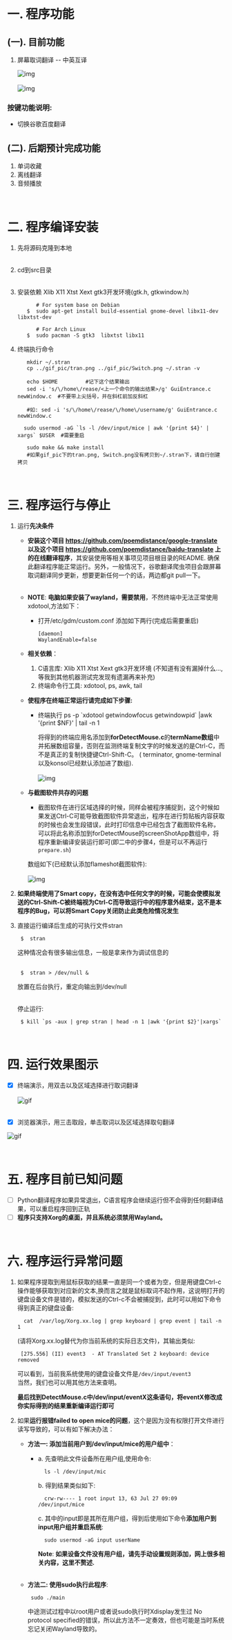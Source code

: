 # 一. 程序功能
## (一). 目前功能
1. 屏幕取词翻译 -- 中英互译
   
   ![img](./gif_pic/iconEntry.png)<br><br>
   ![img](./gif_pic/GUI.png) 

### 按键功能说明: 
* 切换谷歌百度翻译


## (二). 后期预计完成功能
1. 单词收藏
2. 离线翻译
3. 音频播放
 
 <br> 

# 二. 程序编译安装
1. 先将源码克隆到本地<br><br>
2. cd到src目录<br><br>
3. 安装依赖  Xlib X11 Xtst Xext gtk3开发环境(gtk.h, gtkwindow.h)
 
             # For system base on Debian 
          $  sudo apt-get install build-essential gnome-devel libx11-dev libxtst-dev

             # For Arch Linux
          $  sudo pacman -S gtk3  libxtst libx11      


5. 终端执行命令 
   
          mkdir ~/.stran
          cp ../gif_pic/tran.png ../gif_pic/Switch.png ~/.stran -v

          echo $HOME         #记下这个结果输出
          sed -i 's/\/home\/rease/<上一个命令的输出结果>/g' GuiEntrance.c newWindow.c  #不要带上尖括号，并在斜杠前加反斜杠

          #如: sed -i 's/\/home\/rease/\/home\/username/g' GuiEntrance.c newWindow.c 

         sudo usermod -aG `ls -l /dev/input/mice | awk '{print $4}' | xargs` $USER  #需要重启

          sudo make && make install
          #如果gif_pic下的tran.png, Switch.png没有拷贝到~/.stran下，请自行创建拷贝
           
<br> 

# 三. 程序运行与停止
1. 运行**先决条件** <br>
     * **安装这个项目 https://github.com/poemdistance/google-translate 以及这个项目 https://github.com/poemdistance/baidu-translate 上的在线翻译程序**，其安装使用等相关事项见项目根目录的README. 确保此翻译程序能正常运行。另外，一般情况下，谷歌翻译爬虫项目会跟屏幕取词翻译同步更新，想要更新任何一个的话，两边都git pull一下。<br><br>
     * **NOTE**: **电脑如果安装了wayland，需要禁用**，不然终端中无法正常使用xdotool,方法如下：<br>
        *  打开/etc/gdm/custom.conf
           添加如下两行(完成后需要重启)
           ```
           [daemon]
           WaylandEnable=false
           ``` 
     * **相关依赖**： 
         1. C语言库: Xlib X11 Xtst Xext gtk3开发环境 (不知道有没有漏掉什么...,等我到其他机器测试完发现有遗漏再来补充)
         2. 终端命令行工具: xdotool, ps, awk, tail 
   
     * **使程序在终端正常运行请完成如下步骤:**<br>
       * 终端执行 ps -p \`xdotool getwindowfocus getwindowpid\` |awk '{print $NF}' | tail -n 1 

          将得到的终端应用名添加到**forDetectMouse.c**的**termName数组**中并拓展数组容量，否则在监测终端复制文字的时候发送的是Ctrl-C，而不是真正的复制快捷键Ctrl-Shift-C。 ( terminator, gnome-terminal以及konsol已经默认添加进了数组). <br><br>
          ![img](./gif_pic/termName.png) 
     
     * **与截图软件共存的问题**<br>
         * 截图软件在进行区域选择的时候，同样会被程序捕捉到，这个时候如果发送Ctrl-C可能导致截图软件异常退出，程序在进行剪贴板内容获取的时候也会发生段错误，此时打印信息中已经包含了截图软件名称，可以将此名称添加到forDetectMouse的screenShotApp数组中，将程序重新编译安装运行即可(即二中的步骤4，但是可以不再运行`prepare.sh`)

          数组如下(已经默认添加flameshot截图软件):<br><br> 
          ![img](./gif_pic/screenShotappArray.png)
           

2. **如果终端使用了Smart copy，在没有选中任何文字的时候，可能会使模拟发送的Ctrl-Shift-C被终端视为Ctrl-C而导致运行中的程序意外结束，这不是本程序的Bug，可以将Smart Copy关闭防止此类危险情况发生**

3. 直接运行编译后生成的可执行文件stran 
 
        $  stran 
    
      这种情况会有很多输出信息，一般是拿来作为调试信息的<br><br>

        $  stran > /dev/null &
  
     放置在后台执行，重定向输出到/dev/null <br> <br>

     停止运行:   

        $ kill `ps -aux | grep stran | head -n 1 |awk '{print $2}'|xargs` 


<br> 

# 四. 运行效果图示 
* [x] 终端演示，用双击以及区域选择进行取词翻译<br><br>
![gif](./gif_pic/1.gif) <br><br>

* [x] 浏览器演示，用三击取段，单击取词以及区域选择取句翻译

![gif](./gif_pic/2.gif) 

<br>

# 五. 程序目前已知问题


- [ ] Python翻译程序如果异常退出，C语言程序会继续运行但不会得到任何翻译结果，可以重启程序回到正轨
- [ ] **程序只支持Xorg的桌面，并且系统必须禁用Wayland。** 

<br> 

# 六. 程序运行异常问题

1. 如果程序提取到用鼠标获取的结果一直是同一个或者为空，但是用键盘Ctrl-c操作能够获取到对应新的文本,换而言之就是鼠标取词不起作用，这说明打开的键盘设备文件是错的，模拟发送的Ctrl-c不会被捕捉到，此时可以用如下命令得到真正的键盘设备: <br> 
    
         cat  /var/log/Xorg.xx.log | grep keyboard | grep event | tail -n 1  

    (请将Xorg.xx.log替代为你当前系统的实际日志文件)，其输出类似:<br> 

        [275.556] (II) event3  - AT Translated Set 2 keyboard: device removed 

    可以看到，当前我系统使用的键盘设备文件是`/dev/input/event3`<br> 
    当然，我们也可以用其他方法来查明。

    **最后找到DetectMouse.c中/dev/input/eventX这条语句，将eventX修改成你实际得到的结果重新编译运行即可**
  
   
2. 如果**运行报错failed to open mice的问题**，这个是因为没有权限打开文件进行读写导致的，可以有如下解决办法：    
    * **方法一: 添加当前用户到/dev/input/mice的用户组中**：<br>
        * a. 先查明此文件设备所在用户组,使用命令:<br> 
  
                ls -l /dev/input/mic

           b. 得到结果类似如下:<br>  

                crw-rw---- 1 root input 13, 63 Jul 27 09:09 /dev/input/mice

           c. 其中的input即是其所在用户组，得到后使用如下命令**添加用户到input用户组并重启系统**:<br> 

                sudo usermod -aG input userName
            
            **Note**: **如果设备文件没有用户组，请先手动设置规则添加，网上很多相关内容，这里不赘述.** <br><br>

    * **方法二: 使用sudo执行此程序**: <br> 
     
           sudo ./main 

         中途测试过程中以root用户或者说sudo执行时Xdisplay发生过 No protocol specified的错误，所以此方法不一定奏效，但也可能是当时系统忘记关闭Wayland导致的。

<br>
